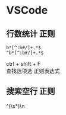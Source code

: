 # VSCode

## 行数统计 正则

```
b*[^:b#/]+.*$
^b*[^:b#/]+.*$
```

ctrl + shift + F  
查找选项选 正则表达式


## 搜索空行 正则
^(\s*)\n